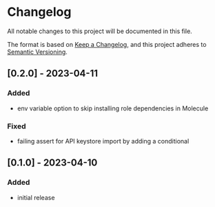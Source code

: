 # Changelog

All notable changes to this project will be documented in this file.

The format is based on [Keep a Changelog](https://keepachangelog.com/en/1.0.0/),
and this project adheres to [Semantic Versioning](https://semver.org/spec/v2.0.0.html).


## [0.2.0] - 2023-04-11

### Added

- env variable option to skip installing role dependencies in Molecule

### Fixed

- failing assert for API keystore import by adding a conditional


## [0.1.0] - 2023-04-10

### Added

- initial release
